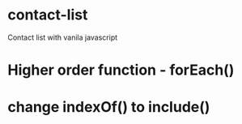 # contact-list
Contact list with vanila javascript

# Higher order function - forEach()
# change indexOf() to include()


